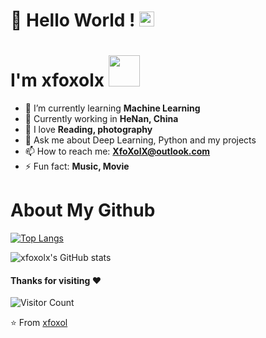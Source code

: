 # 👋 Hello World !  <img src="https://github.com/TheDudeThatCode/TheDudeThatCode/blob/master/Assets/Earth.gif" width="24px">
 

# I'm xfoxolx <img src="https://media.giphy.com/media/12oufCB0MyZ1Go/giphy.gif" width="50">

- 🌱 I’m currently learning **Machine Learning**
- 👯 Currently working in **HeNan, China**
- 🤔 I love **Reading, photography**
- 💬 Ask me about Deep Learning, Python and my projects
- 📫 How to reach me: **XfoXolX@outlook.com**
- ⚡ Fun fact: **Music, Movie**

# About My Github
[![Top Langs](https://github-readme-stats.vercel.app/api/top-langs/?username=xfoxolx)](https://github.com/Christmas-Wong/github-readme-stats)

![xfoxolx's GitHub stats](https://github-readme-stats.vercel.app/api?username=xfoxolx&show_icons=true&theme=tokyonight)

#### Thanks for visiting :heart:
![Visitor Count](https://profile-counter.glitch.me/xfoxlox/count.svg) 

⭐️ From [xfoxol](https://xfoxolx.github.io/)
